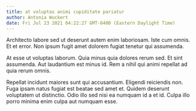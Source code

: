 ```yaml
---
title: at voluptas animi cupiditate pariatur
author: Antonia Wuckert
date: Fri Jul 23 2021 04:22:27 GMT-0400 (Eastern Daylight Time)
---
```

Architecto labore sed ut deserunt autem enim laboriosam. Iste cum omnis. Et et error. Non ipsum fugit amet dolorem fugiat tenetur qui assumenda.

 At esse ut voluptas laborum. Quia minus quia dolores rerum sed. Et sint assumenda. Aut laudantium est minus id. Rem a nihil qui animi repellat ad quia rerum omnis.

 Repellat incidunt maiores sunt qui accusantium. Eligendi reiciendis non. Fuga ipsam natus fugiat est beatae sed amet et. Quidem deserunt voluptatem ut distinctio. Odio illo sed nisi ea numquam id a et id. Culpa illo porro minima enim culpa aut numquam esse.